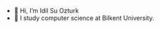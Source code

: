 - 👋 Hi, I’m Idil Su Ozturk
- 🌱 I study computer science at Bilkent University.
<!---
idilsuozturk/idilsuozturk is a ✨ special ✨ repository because its `README.md` (this file) appears on your GitHub profile.
You can click the Preview link to take a look at your changes.
--->
